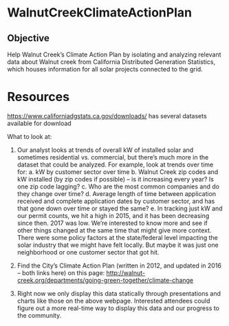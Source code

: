 # WalnutCreekClimateActionPlan

## Objective
Help Walnut Creek’s Climate Action Plan by isolating and analyzing relevant data about Walnut creek from California Distributed Generation Statistics, which houses information for all solar projects connected to the grid.

# Resources
https://www.californiadgstats.ca.gov/downloads/ has several datasets available for download

What to look at:

1.	Our analyst looks at trends of overall kW of installed solar and sometimes residential vs. commercial, but there’s much more in the dataset that could be analyzed. For example, look at trends over time for:
    a.	kW by customer sector over time
    b.	Walnut Creek zip codes and kW installed (by zip codes if possible) – is it increasing every year? Is one zip code lagging?
    c.	Who are the most common companies and do they change over time?
    d.	Average length of time between application received and complete application dates by customer sector, and has that gone down over time or stayed the same?
    e.	In tracking just kW and our permit counts, we hit a high in 2015, and it has been decreasing since then. 2017 was low. We’re interested to know more and see if other things changed at the same time that might give more context. There were some policy factors at the state/federal level impacting the solar industry that we might have felt locally. But maybe it was just one neighborhood or one customer sector that got hit.

2.	Find the City’s Climate Action Plan (written in 2012, and updated in 2016 – both links here) on this page: http://walnut-creek.org/departments/going-green-together/climate-change 

3.	Right now we only display this data statically through presentations and charts like those on the above webpage. Interested attendees could figure out a more real-time way to display this data and our progress to the community.
